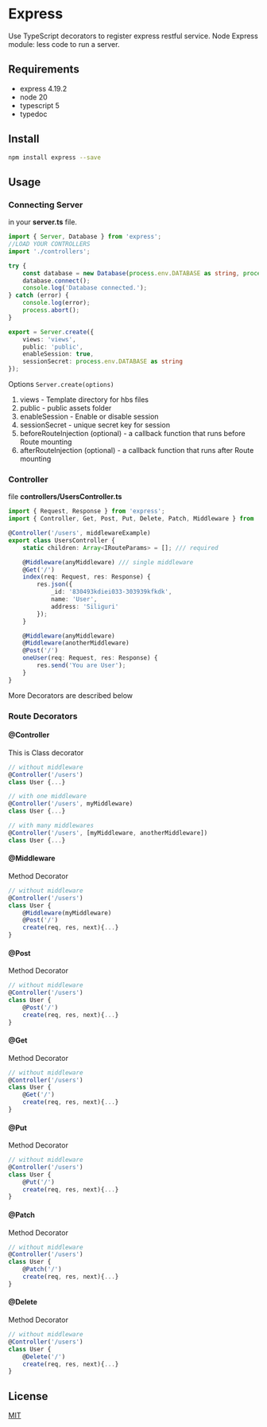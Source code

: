 # Express

Use TypeScript decorators to register express restful service. Node Express module: less code to run a server.

## Requirements

-   express 4.19.2
-   node 20
-   typescript 5
-   typedoc

## Install

```bash
npm install express --save
```

## Usage

### Connecting Server

in your **server.ts** file.

```typescript
import { Server, Database } from 'express';
//LOAD YOUR CONTROLLERS
import './controllers';

try {
    const database = new Database(process.env.DATABASE as string, process.env.NODE_ENV as string);
    database.connect();
    console.log('Database connected.');
} catch (error) {
    console.log(error);
    process.abort();
}

export = Server.create({
    views: 'views',
    public: 'public',
    enableSession: true,
    sessionSecret: process.env.DATABASE as string
});
```

Options `Server.create(options)`

1. views - Template directory for hbs files
2. public - public assets folder
3. enableSession - Enable or disable session
4. sessionSecret - unique secret key for session
5. beforeRouteInjection (optional) - a callback function that runs before Route mounting
6. afterRouteInjection (optional) - a callback function that runs after Route mounting

### Controller

file **controllers/UsersController.ts**

```typescript
import { Request, Response } from 'express';
import { Controller, Get, Post, Put, Delete, Patch, Middleware } from 'express';

@Controller('/users', middlewareExample)
export class UsersController {
    static children: Array<IRouteParams> = []; /// required

    @Middleware(anyMiddleware) /// single middleware
    @Get('/')
    index(req: Request, res: Response) {
        res.json({
            _id: '830493kdiei033-303939kfkdk',
            name: 'User',
            address: 'Siliguri'
        });
    }

    @Middleware(anyMiddleware)
    @Middleware(anotherMiddleware)
    @Post('/')
    oneUser(req: Request, res: Response) {
        res.send('You are User');
    }
}
```

More Decorators are described below

### Route Decorators

#### @Controller

This is Class decorator

```typescript
// without middleware
@Controller('/users')
class User {...}

// with one middleware
@Controller('/users', myMiddleware)
class User {...}

// with many middlewares
@Controller('/users', [myMiddleware, anotherMiddleware])
class User {...}
```

#### @Middleware

Method Decorator

```typescript
// without middleware
@Controller('/users')
class User {
    @Middleware(myMiddleware)
    @Post('/')
    create(req, res, next){...}
}
```

#### @Post

Method Decorator

```typescript
// without middleware
@Controller('/users')
class User {
    @Post('/')
    create(req, res, next){...}
}
```

#### @Get

Method Decorator

```typescript
// without middleware
@Controller('/users')
class User {
    @Get('/')
    create(req, res, next){...}
}
```

#### @Put

Method Decorator

```typescript
// without middleware
@Controller('/users')
class User {
    @Put('/')
    create(req, res, next){...}
}
```

#### @Patch

Method Decorator

```typescript
// without middleware
@Controller('/users')
class User {
    @Patch('/')
    create(req, res, next){...}
}
```

#### @Delete

Method Decorator

```typescript
// without middleware
@Controller('/users')
class User {
    @Delete('/')
    create(req, res, next){...}
}
```

## License

[MIT](http://vjpr.mit-license.org)
